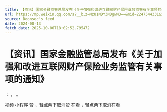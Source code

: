 ```yaml
---
title: 【资讯】国家金融监管总局发布《关于加强和改进互联网财产保险业务监管有关事项的通知》
url: https://mp.weixin.qq.com/s?__biz=MzU1NDY3NDgwMQ==&mid=2247544331&idx=1&sn=3910591312939b625142cbf8e84eb39f
source: Doonsec's feed
date: 2024-08-13
fetch_date: 2025-10-06T18:02:52.795472
---
```


# 【资讯】国家金融监管总局发布《关于加强和改进互联网财产保险业务监管有关事项的通知》

：
，
。

视频
小程序
赞
，轻点两下取消赞
在看
，轻点两下取消在看